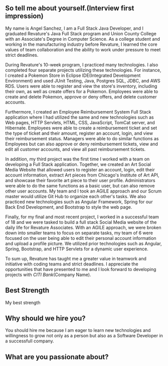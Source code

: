 ## So tell me about yourself.(Interview first impression)

My name is Angel Sanchez, I am a Full Stack Java Developer, and I graduated Revature's Java Full Stack program and Union County College with an Associate's Degree in Computer Science. As a college student and working in the manufacturing industry before Revature, I learned the core values of team collaboration and the ability to work under pressure to meet strict deadlines.

During Revature's 10-week program, I practiced many technologies. I also completed four separate projects utilizing these technologies. For instance, I created a Pokemon Store in Eclipse IDE(Integrated Development Environment) and used JUnit Testing, Java, Postgres SQL, JDBC, and AWS RDS. Users were able to register and view the store's inventory, including their own, as well as create offers for a Pokemon. Employees were able to create and delete Pokemon, approve or deny offers, and delete customer accounts.

Furthermore, I created an Employee Reimbursement System Full Stack application where I had utilized the same and new technologies such as Web pages, HTTP Servlets, HTML, CSS, JavaScript, TomCat server, and Hibernate. Employees were able to create a reimbursement ticket and set the type of ticket and their amount, register an account, login, and view their reimbursement status. Managers were able to do similar functions as Employees but can also approve or deny reimbursement tickets, view and edit all customer accounts, and view all past reimbursement tickets.

In addition, my third project was the first time I worked with a team on developing a Full Stack application. Together, we created an Art Social Media Website that allowed users to register an account, login, edit their account information, extract Art pieces from Chicago's Institute of Art API, and showcase their favorite art piece to their user profile. Administrators were able to do the same functions as a basic user, but can also remove other user accounts. My team and I took an AGILE approach and our Scrum master would utilize Git Hub to organize each other's tasks. We also practiced new technologies such as Angular Framework, Spring for our Back End Development, and Bootstrap to style the web page.

Finally, for my final and most recent project, I worked in a successful team of 18 and we were tasked to build a full stack Social Media website of the daily life for Revature Associates.  With an AGILE approach, we were broken down into smaller teams to focus on separate tasks, my team of 6 were focused on the user being able to edit their personal account information and upload a profile picture. We utilized prior technologies such as Angular, Spring, Bootstrap, and HTTP Servlets for a dynamic user experience. 

To sum up, Revature has taught me a greater value in teamwork and initiative with coding teams and strict deadlines. I appreciate the opportunities that have presented to me and I look forward to developing projects with *CITI Bank*(Company Name).

## Best Strength

My best strength 

## Why should we hire you?
You should hire me because I am eager to learn new technologies and willingness to grow not only as a person but also as a Software Developer in a successfull company. 

## What are you passionate about?
